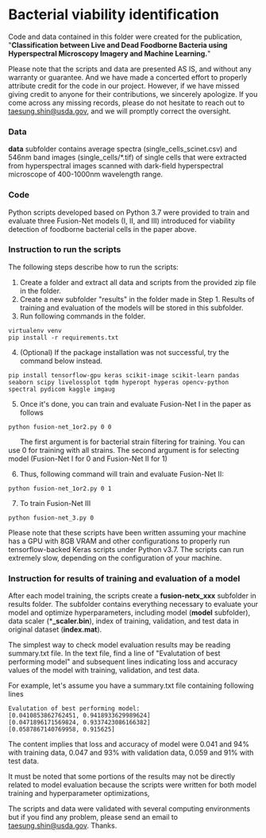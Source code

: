 # Bacterial viability identification

Code and data contained in this folder were created for the publication, 
"**Classification between Live and Dead Foodborne Bacteria using Hyperspectral Microscopy Imagery and Machine Learning.**" 

Please note that the scripts and data are presented AS IS, and without any warranty or guarantee. 
And we have made a concerted effort to properly attribute credit for the code in our project. 
However, if we have missed giving credit to anyone for their contributions, we sincerely 
apologize. If you come across any missing records, please do not hesitate to reach out to 
taesung.shin@usda.gov, and we will promptly correct the oversight. 

### Data
**data** subfolder contains average spectra (single_cells_scinet.csv) and 546nm band images (single_cells/*.tif) of 
single cells that were extracted from hyperspectral images scanned with dark-field hyperspectral microscope of 
400-1000nm wavelength range.

### Code
Python scripts developed based on Python 3.7 were provided to train and evaluate three Fusion-Net models (I, II, and III) introduced 
for viability detection of foodborne bacterial cells in the paper above.

### Instruction to run the scripts

The following steps describe how to run the scripts:
1. Create a folder and extract all data and scripts from the provided zip file in the folder.
2. Create a new subfolder "results" in the folder made in Step 1. 
Results of training and evaluation of the models will be stored in this subfolder.
3. Run following commands in the folder.
```
virtualenv venv
pip install -r requirements.txt
```
4. (Optional) If the package installation was not successful, try the command below instead.
```
pip install tensorflow-gpu keras scikit-image scikit-learn pandas seaborn scipy livelossplot tqdm hyperopt hyperas opencv-python spectral pydicom kaggle imgaug
```

5. Once it's done, you can train and evaluate Fusion-Net I in the paper as follows
```
python fusion-net_1or2.py 0 0
```
&nbsp;&nbsp;&nbsp;&nbsp;&nbsp;&nbsp;The first argument is for bacterial strain filtering for training. 
You can use 0 for training with all strains. The second argument is for selecting model (Fusion-Net I for 0 and Fusion-Net II for 1)

6. Thus, following command will train and evaluate Fusion-Net II:
```
python fusion-net_1or2.py 0 1
```
7. To train Fusion-Net III
```
python fusion-net_3.py 0
```

Please note that these scripts have been written assuming your machine has a GPU with 8GB VRAM and other configurations 
to properly run tensorflow-backed Keras scripts under Python v3.7. 
The scripts can run extremely slow, depending on the configuration of your machine. 

### Instruction for results of training and evaluation of a model
After each model training, the scripts create a **fusion-netx_xxx** subfolder in results folder. The subfolder contains everything necessary 
to evaluate your model and optimize hyperparameters, 
including model (**model** subfolder), data scaler (***_scaler.bin**), 
index of training, validation, and test data in original dataset (**index.mat**).

The simplest way to check model evaluation results may be 
reading summary.txt file. 
In the text file, 
find a line of "Evalutation of best performing model" and subsequent lines 
indicating loss and accuracy values of the model with training, validation, and test data.

For example, let's assume you have a summary.txt file containing following lines
```
Evalutation of best performing model:
[0.0410853862762451, 0.9418933629989624]
[0.0471896171569824, 0.9337423086166382]
[0.0587867140769958, 0.915625]
```
The content implies that loss and accuracy of model were 
0.041 and 94% with training data, 0.047 and 93% with validation data,
0.059 and 91% with test data.

It must be noted that some portions of the results may not be directly related to model evaluation 
because the scripts were written for both model training and hyperparameter optimizations, 

The scripts and data were validated with several computing environments but 
if you find any problem, please send an email to taesung.shin@usda.gov. Thanks.